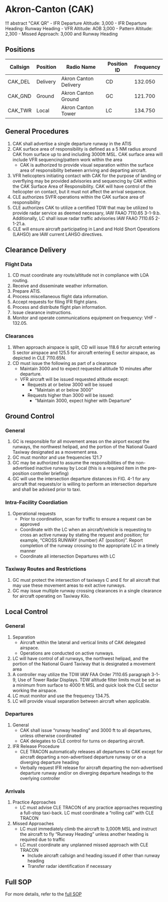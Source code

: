 # Akron-Canton (CAK)

!!! abstract "CAK QR"
    - IFR Departure Altitude: 3,000
    - IFR Departure Heading: Runway Heading
    - VFR Altitude: AOB 3,000
    - Pattern Altitude: 2,300
    - Missed Approach: 3,000 and Runway Heading

## Positions

| Callsign           | Position       | Radio Name        | Position ID | Frequency                       |
| ------------------ | -------------- | ---------------- | ------------- | --------------------------- |
| CAK_DEL | Delivery | Akron Canton Delivery | CD | 132.050 |
| CAK_GND | Ground | Akron Canton Ground | GC | 121.700 |
| CAK_TWR | Local | Akron Canton Tower | LC | 134.750 |


## General Procedures
1. CAK shall advertise a single departure runway in the ATIS
2. CAK surface area of responsibility is defined as a 5 NM radius around CAK from
surface up to and including 3000ft MSL. CAK surface area will include VFR
sequencing/pattern work within the area
    - CAK is authorized to provide visual separation within the surface area of
responsibility between arriving and departing aircraft.
3. VFR helicopters initiating contact with CAK for the purpose of landing or
overflying may be provided advisories and sequencing by CAK within the CAK
Surface Area of Responsibility. CAK will have control of the helicopter on
contact, but it must not affect the arrival sequence.
4. CLE authorizes SVFR operations within the CAK surface area of responsibility
5. CLE authorizes CAK to utilize a certified TDW that may be utilized to provide
radar service as deemed necessary, IAW FAAO 7110.65 3-1-9.b. Additionally, LC
shall issue radar traffic advisories IAW FAAO 7110.65 2-1-21.a.
6. CLE will ensure aircraft participating in Land and Hold Short Operations (LAHSO)
are IAW current LAHSO directives.


## Clearance Delivery

### Flight Data
1. CD must coordinate any route/altitude not in compliance with LOA routing.
2. Receive and disseminate weather information.
3. Prepare ATIS.
4. Process miscellaneous flight data information.
5. Accept requests for filing IFR flight plans.
6. Process and distribute flight plan information.
7. Issue clearance instructions.
8. Monitor and operate communications equipment on frequency: VHF - 132.05.

### Clearances
1.  When approach airspace is split, CD will issue 118.6 for aircraft entering S sector
airspace and 125.5 for aircraft entering E sector airspace, as depicted in CLE
7110.65N.
2. CD must issue the following as part of a clearance
    - Maintain 3000 and to expect requested altitude 10 minutes after departure.
    - VFR aircraft will be issued requested altitude except:
        - Requests at or below 3000 will be issued
            - "Maintain at or below 3000"
        - Requests higher than 3000 will be issued:
            - "Maintain 3000, expect higher with Departure"

## Ground Control

### General
1. GC is responsible for all movement areas on the airport except the runways, the northwest helipad, and the portion of the National Guard Taxiway designated as a movement area.
2. GC must monitor and use frequencies 121.7
3. GC may be authorized to assume the responsibilities of the non-advertised inactive runway by Local (this is a required item in the pre-position controller briefing)
4. GC will use the intersection departure distances in FIG. 4-1 for any aircraft that requests/or is willing to perform an intersection departure and shall be advised prior to taxi.

### Intra-Facility Coordiation
1. Operational requests
    - Prior to coordination, scan for traffic to ensure a request can be approved
    - Coordinate with the LC when an aircraft/vehicle is requesting to cross an active runway by stating the request and position; for example, “CROSS RUNWAY (number) AT (position)”. Report completion of the runway crossing to the appropriate LC in a timely manner
    - Coordinate all intersection Departures with LC

### Taxiway Routes and Restrictions
1. GC must protect the intersection of taxiways C and E for all aircraft that may use these movement areas to exit active runways.
2. GC may issue multiple runway crossing clearances in a single clearance for aircraft operating on Taxiway Kilo.


## Local Control

### General
1. Separation
    - Aircraft within the lateral and vertical limits of CAK delegated airspace.
    - Operations are conducted on active runways.
2. LC will have control of all runways, the northwest helipad, and the portion of the National Guard Taxiway that is designated a movement area
3. A controller may utilize the TDW IAW FAA Order 7110.65 paragraph 3-1-9, Use of Tower Radar Displays. TDW altitude filter limits must be set as a minimum from surface to 4000 ft MSL and quick look the CLE sector working the airspace.
4. LC must monitor and use the frequency 134.75.
5. LC will provide visual separation between aircraft when applicable.

### Departures
1. General
    - CAK shall issue “runway heading” and 3000 ft to all departures, unless otherwise coordinated
    - CAK delegates to CLE control for turns on departing aircraft.
2. IFR Release Procedure
    - CLE TRACON automatically releases all departures to CAK except for aircraft departing a non-advertised departure runway or on a diverging departure heading
    - Verbally request IFR release for aircraft departing the non-advertised departure runway and/or on diverging departure headings to the overlying controller

### Arrivals
1. Practice Approaches
    - LC must advise CLE TRACON of any practice approaches requesting a full-stop taxi-back. LC must coordinate a “rolling call” with CLE TRACON
2. Missed Approaches
    - LC must immediately climb the aircraft to 3,000ft MSL and instruct the aircraft to fly “Runway Heading” unless another heading is required due to traffic
    - LC must coordinate any unplanned missed approach with CLE TRACON
        - Include aircraft callsign and heading issued if other than runway heading
        - Transfer radar identification if necessary


## Full SOP
For more details, refer to the [full SOP](https://clevelandcenter.org/files/downloads/Akron-Canton_ATCT_(CAK)_SOP__6.pdf)